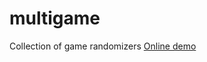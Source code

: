 # multigame
Collection of game randomizers
[Online demo]( https://marcinostaszewski.github.io/multigame/)
